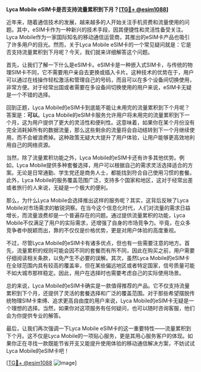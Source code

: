 **Lyca Mobile eSIM卡是否支持流量累积到下月？[[TG💪+ @esim1088](https://t.me/s/esim1088)]**

近年来，随着通信技术的发展，越来越多的人开始关注手机资费和流量使用的问题。其中，eSIM卡作为一种新兴的技术手段，因其便捷性和灵活性备受关注。Lyca Mobile作为一家国际知名的移动通信运营商，其推出的eSIM卡产品也吸引了许多用户的目光。然而，关于Lyca Mobile eSIM卡的一个常见疑问就是：它是否支持流量累积到下月呢？今天，我们就来详细解答这个问题。

首先，让我们了解一下什么是eSIM卡。eSIM卡是一种嵌入式SIM卡，与传统的物理SIM卡不同，它不需要用户亲自去更换或插入卡片。这种技术的优势在于，用户可以通过在线操作轻松激活和管理自己的号码，而且可以在多个设备间切换使用，非常方便。对于经常出国或者需要在多设备间切换使用的用户来说，eSIM卡无疑是一个不错的选择。

回到正题，Lyca Mobile的eSIM卡到底能不能让未用完的流量累积到下个月呢？答案是：**可以**。Lyca Mobile的eSIM卡服务允许用户将未用完的流量累积到下一个月，这为用户提供了更大的灵活性和便利性。这意味着，如果你在某个月份没有完全消耗掉所有的数据流量，那么这些剩余的流量将会自动结转到下一个月继续使用，而不会被浪费掉。这种政策无疑大大提升了用户体验，让用户能够更高效地利用自己的网络资源。

当然，除了流量累积功能之外，Lyca Mobile的eSIM卡还有许多其他优势。例如，Lyca Mobile提供多种套餐选择，用户可以根据自己的需求灵活选择适合的方案。无论是日常通勤、学生党还是商务人士，都能找到符合自己使用习惯的套餐。此外，Lyca Mobile的服务覆盖范围广泛，支持多个国家和地区，这对于经常出差或者旅行的人来说，无疑是一个极大的便利。

那么，为什么Lyca Mobile会选择推出这样的服务呢？其实，这背后反映了Lyca Mobile对市场需求的敏锐洞察。在当今这个信息化时代，人们对流量的需求日益增长，而流量浪费却是一个普遍存在的问题。通过提供流量累积的功能，Lyca Mobile不仅满足了用户的实际需求，还增强了自身的市场竞争力。毕竟，在众多竞争者中脱颖而出，靠的不仅仅是价格优势，更是对用户体验的高度重视。

不过，尽管Lyca Mobile的eSIM卡有诸多优点，但也有一些需要注意的地方。首先，流量累积的规则可能会因不同的套餐而有所不同，因此在购买之前，用户需要仔细阅读相关条款，以免产生不必要的误解。其次，虽然Lyca Mobile的eSIM卡在全球范围内具有较高的覆盖率，但在某些偏远地区或者特定国家，信号质量可能不如大城市那样稳定。因此，用户在选择时也需要考虑自己的实际使用场景。

总的来说，Lyca Mobile的eSIM卡确实是一款值得推荐的产品。它不仅支持流量累积到下个月，还提供了灵活的套餐选择和广泛的覆盖范围。对于那些希望摆脱传统物理SIM卡束缚、追求更高自由度的用户来说，Lyca Mobile的eSIM卡无疑是一个理想的选择。当然，如果你对这项服务有任何疑问，也可以随时咨询客服，他们会为你提供专业的解答。

最后，让我们再次强调一下Lyca Mobile eSIM卡的这一重要特性——流量累积到下个月。这不仅是Lyca Mobile的一项贴心服务，更是其用心服务客户的体现。如果你正在寻找一款既能节省开支又能提升使用体验的移动通信解决方案，不妨试试Lyca Mobile的eSIM卡吧！

[[TG💪+ @esim1088](https://t.me/s/esim1088) ![Image](https://i.postimg.cc/4NQfJmqS/Snipaste-2025-05-13-00-14-12.png)]